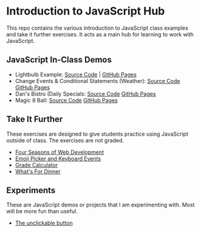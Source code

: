 # Introduction to JavaScript Hub
This repo contains the various introduction to JavaScript class examples and take it further exercises. It acts as a main hub for learning to work with JavaScript.

## JavaScript In-Class Demos
- Lightbulb Example: [Source Code](lightbulb/index.html) | [GitHub Pages](https://danstephenson.github.io/javascript-intro-hub/lightbulb/index.html)
- Change Events & Conditional Statements (Weather): [Source Code](weather/index.html) [GitHub Pages](https://danstephenson.github.io/javascript-intro-hub/weather/)
- Dan's Bistro (Daily Specials: [Source Code](bistro/index.html) [GitHub Pages](https://danstephenson.github.io/javascript-intro-hub/bistro/)
- Magic 8 Ball: [Source Code](8ball/index.html) [GitHub Pages](https://danstephenson.github.io/javascript-intro-hub/8ball/)


## Take It Further
These exercises are designed to give students practice using JavaScript outside of class. The exercises are not graded.
- [Four Seasons of Web Development](https://danstephenson.github.io/javascript-intro-hub/take-it-further/four-seasons/)
- [Emoji Picker and Keyboard Events](https://danstephenson.github.io/javascript-intro-hub/take-it-further/emojis/)
- [Grade Calculator](https://danstephenson.github.io/javascript-intro-hub/take-it-further/grade-calc/)
- [What's For Dinner]()

## Experiments
These are JavaScript demos or projects that I am experimenting with. Most will be more fun than useful.
- [The unclickable button](https://danstephenson.github.io/javascript-intro-hub/experiments/button-motion/)